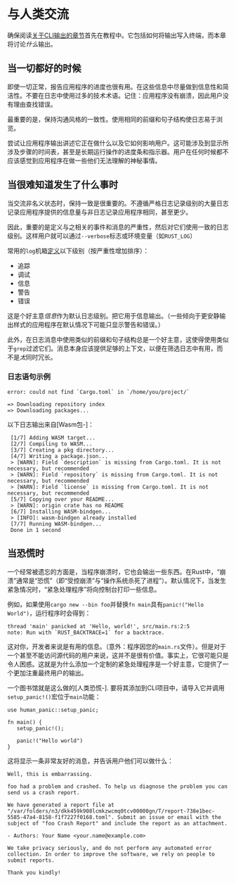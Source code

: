 # 与人类交流

确保阅读[关于CLI输出的章节][output]首先在教程中。它包括如何将输出写入终端，而本章将讨论*什么*输出。

[output]: ../tutorial/output.html

## 当一切都好的时候

即使一切正常，报告应用程序的进度也很有用。在这些信息中尽量做到信息性和简洁性。不要在日志中使用过多的技术术语。记住：应用程序没有崩溃，因此用户没有理由查找错误。

最重要的是，保持沟通风格的一致性。使用相同的前缀和句子结构使日志易于浏览。

尝试让应用程序输出讲述它正在做什么以及它如何影响用户。这可能涉及到显示所涉及步骤的时间表，甚至是长期运行操作的进度条和指示器。用户在任何时候都不应该感觉到应用程序在做一些他们无法理解的神秘事情。

## 当很难知道发生了什么事时

当交流非名义状态时，保持一致是很重要的。不遵循严格日志记录级别的大量日志记录应用程序提供的信息量与非日志记录应用程序相同，甚至更少。

因此，重要的是定义与之相关的事件和消息的严重性，然后对它们使用一致的日志级别。这样用户就可以通过`--verbose`标志或环境变量（如`RUST_LOG`）

常用的`log`机箱[定义][log-levels]以下级别（按严重性增加排序）：

-   追踪
-   调试
-   信息
-   警告
-   错误

这是个好主意*信息*作为默认日志级别。把它用于信息输出。（一些倾向于更安静输出样式的应用程序在默认情况下可能只显示警告和错误。）

此外，在日志消息中使用类似的前缀和句子结构总是一个好主意，这使得使用类似于`grep`过滤它们。消息本身应该提供足够的上下文，以便在筛选日志中有用，而不是*太*同时冗长。

[log-levels]: https://docs.rs/log/0.4.4/log/enum.Level.html

### 日志语句示例

```console
error: could not find `Cargo.toml` in `/home/you/project/`
```

```console
=> Downloading repository index
=> Downloading packages...
```

以下日志输出来自[Wasm包-]：

```console
 [1/7] Adding WASM target...
 [2/7] Compiling to WASM...
 [3/7] Creating a pkg directory...
 [4/7] Writing a package.json...
 > [WARN]: Field `description` is missing from Cargo.toml. It is not necessary, but recommended
 > [WARN]: Field `repository` is missing from Cargo.toml. It is not necessary, but recommended
 > [WARN]: Field `license` is missing from Cargo.toml. It is not necessary, but recommended
 [5/7] Copying over your README...
 > [WARN]: origin crate has no README
 [6/7] Installing WASM-bindgen...
 > [INFO]: wasm-bindgen already installed
 [7/7] Running WASM-bindgen...
 Done in 1 second
```

## 当恐慌时

一个经常被遗忘的方面是，当程序崩溃时，它也会输出一些东西。在Rust中，“崩溃”通常是“恐慌”（即“受控崩溃”与“操作系统杀死了进程”）。默认情况下，当发生紧急情况时，“紧急处理程序”将向控制台打印一些信息。

例如，如果使用`cargo new --bin foo`并替换`fn main`具有`panic!("Hello World")`，运行程序时会得到：

```console
thread 'main' panicked at 'Hello, world!', src/main.rs:2:5
note: Run with `RUST_BACKTRACE=1` for a backtrace.
```

这对你，开发者来说是有用的信息。（意外：程序因您的`main.rs`文件）。但是对于一个甚至不能访问源代码的用户来说，这并不是很有价值。事实上，它很可能只是令人困惑。这就是为什么添加一个定制的紧急处理程序是一个好主意，它提供了一个更加注重最终用户的输出。

一个图书馆就是这么做的[人类恐慌-]. 要将其添加到CLI项目中，请导入它并调用`setup_panic!()`宏位于`main`功能：

```rust,ignore
use human_panic::setup_panic;

fn main() {
   setup_panic!();

   panic!("Hello world")
}
```

这将显示一条非常友好的消息，并告诉用户他们可以做什么：

```console
Well, this is embarrassing.

foo had a problem and crashed. To help us diagnose the problem you can send us a crash report.

We have generated a report file at "/var/folders/n3/dkk459k908lcmkzwcmq0tcv00000gn/T/report-738e1bec-5585-47a4-8158-f1f7227f0168.toml". Submit an issue or email with the subject of "foo Crash Report" and include the report as an attachment.

- Authors: Your Name <your.name@example.com>

We take privacy seriously, and do not perform any automated error collection. In order to improve the software, we rely on people to submit reports.

Thank you kindly!
```

[human-panic]: https://crates.io/crates/human-panic

[wasm-pack]: https://crates.io/crates/wasm-pack
